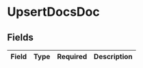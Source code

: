 # UpsertDocsDoc


## Fields

| Field       | Type        | Required    | Description |
| ----------- | ----------- | ----------- | ----------- |